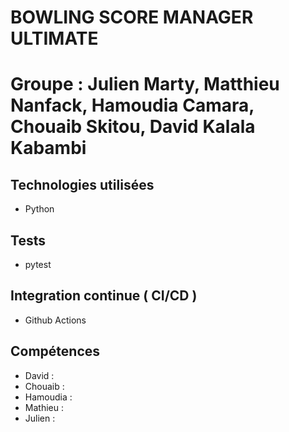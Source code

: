 # **BOWLING SCORE MANAGER ULTIMATE**

# Groupe : Julien Marty, Matthieu Nanfack, Hamoudia Camara, Chouaib Skitou, David Kalala Kabambi 

## Technologies utilisées 
- Python 
## Tests 
- pytest
## Integration continue ( CI/CD ) 
- Github Actions 
## Compétences 
- David : 
- Chouaib :
- Hamoudia :
- Mathieu :
- Julien : 
